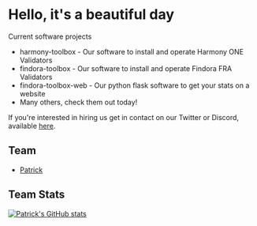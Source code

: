 # Hello, it's a beautiful day

Current software projects
- harmony-toolbox - Our software to install and operate Harmony ONE Validators
- findora-toolbox - Our software to install and operate Findora FRA Validators
- findora-toolbox-web - Our python flask software to get your stats on a website
- Many others, check them out today!

If you're interested in hiring us get in contact on our Twitter or Discord, available [here](https://easynode.pro/links).

## Team
- [Patrick](https://github.com/patrickmogul)  

## Team Stats
[![Patrick's GitHub stats](https://github-readme-stats.vercel.app/api?username=patrickmogul&count_private=true&show_icons=true&layout=compact&theme=onedark)](https://github.com/patrickmogul)
